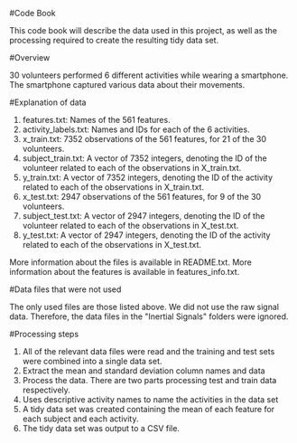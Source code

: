 #Code Book

This code book will describe the data used in this project, as well as the processing required to create the resulting tidy data set.

#Overview

30 volunteers performed 6 different activities while wearing a smartphone. The smartphone captured various data about their movements.

#Explanation of data

1. features.txt: Names of the 561 features.
2. activity_labels.txt: Names and IDs for each of the 6 activities.
3. x_train.txt: 7352 observations of the 561 features, for 21 of the 30 volunteers.
4. subject_train.txt: A vector of 7352 integers, denoting the ID of the volunteer related to each of the observations in X_train.txt.
5. y_train.txt: A vector of 7352 integers, denoting the ID of the activity related to each of the observations in X_train.txt.
6. x_test.txt: 2947 observations of the 561 features, for 9 of the 30 volunteers.
7. subject_test.txt: A vector of 2947 integers, denoting the ID of the volunteer related to each of the observations in X_test.txt.
8. y_test.txt: A vector of 2947 integers, denoting the ID of the activity related to each of the observations in X_test.txt.

More information about the files is available in README.txt. More information about the features is available in features_info.txt.

#Data files that were not used

The only used files are those listed above. We did not use the raw signal data. Therefore, the data files in the "Inertial Signals" folders were ignored.

#Processing steps

1. All of the relevant data files were read and the training and test sets were combined into a single data set.
2. Extract the mean and standard deviation column names and data
3. Process the data. There are two parts processing test and train data respectively.
4. Uses descriptive activity names to name the activities in the data set
5. A tidy data set was created containing the mean of each feature for each subject and each activity.
6. The tidy data set was output to a CSV file.
